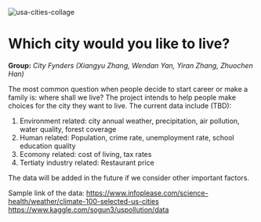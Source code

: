 ![usa-cities-collage](https://user-images.githubusercontent.com/32344254/32299959-b57f7bf6-bf14-11e7-8c03-90c0a7e29d0a.jpg)

# Which city would you like to live?

**Group:** *City Fynders (Xiangyu Zhang, Wendan Yan, Yiran Zhang, Zhuochen Han)*

The most common question when people decide to start career or make a family is: where shall we live? The project intends to help people make choices for the city they want to live. The current data include (TBD):
1. Environment  related: city annual weather, precipitation, air pollution, water quality, forest coverage
2. Human related: Population, crime rate, unemployment rate, school education quality
3. Ecomony related: cost of living, tax rates
4. Tertiaty industry related: Restaurant price

The data will be added in the future if we consider other important factors.

Sample link of the data:
https://www.infoplease.com/science-health/weather/climate-100-selected-us-cities
https://www.kaggle.com/sogun3/uspollution/data
